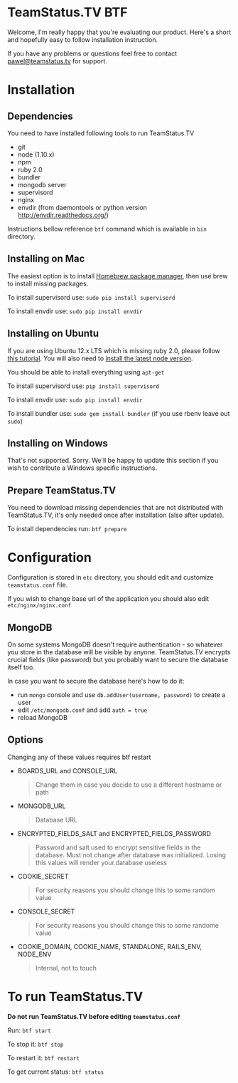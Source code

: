 # TeamStatus.TV BTF

Welcome, I'm really happy that you're evaluating our product. Here's a short and hopefully easy to follow installation instruction.

If you have any problems or questions feel free to contact pawel@teamstatus.tv for support.

# Installation

## Dependencies

You need to have installed following tools to run TeamStatus.TV

* git
* node (1.10.x)
* npm
* ruby 2.0
* bundler
* mongodb server
* supervisord
* nginx
* envdir (from daemontools or python version http://envdir.readthedocs.org/)

Instructions bellow reference `btf` command which is available in `bin` directory.

## Installing on Mac

The easiest option is to install [Homebrew package manager](http://brew.sh), then use brew to install missing packages.

To install supervisord use: `sudo pip install supervisord`

To install envdir use: `sudo pip install envdir`

## Installing on Ubuntu

If you are using Ubuntu 12.x LTS which is missing ruby 2.0, please follow [this tutorial](http://timwise.blogspot.com/2013/05/installing-ruby-2-rails-4-on-ubuntu.html). You will also need to [install the latest node version](https://www.digitalocean.com/community/articles/how-to-install-an-upstream-version-of-node-js-on-ubuntu-12-04).

You should be able to install everything using `apt-get`

To install supervisord use: `pip install supervisord`

To install envdir use: `sudo pip install envdir`

To install bundler use: `sudo gem install bundler` (if you use rbenv leave out `sudo`)

## Installing on Windows

That's not supported. Sorry. We'll be happy to update this section if you wish to contribute a Windows specific instructions.

## Prepare TeamStatus.TV

You need to download missing dependencies that are not distributed with TeamStatus.TV, it's only needed once after installation (also after update).

To install dependencies run: `btf prepare`

# Configuration

Configuration is stored in `etc` directory, you should edit and customize `teamstatus.conf` file.

If you wish to change base url of the application you should also edit `etc/nginx/nginx.conf`

## MongoDB

On some systems MongoDB doesn't require authentication - so whatever you store in the database will be visible by anyone. TeamStatus.TV encrypts crucial fields (like password) but you probably want to secure the database itself too.

In case you want to secure the database here's how to do it:

* run `mongo` console and use `db.addUser(username, password)` to create a user
* edit `/etc/mongodb.conf` and add `auth = true`
* reload MongoDB

## Options

Changing any of these values requires btf restart

*	BOARDS_URL and CONSOLE_URL
	> Change them in case you decide to use a different hostname or path

* MONGODB_URL
	> Database URL

* ENCRYPTED_FIELDS_SALT and ENCRYPTED_FIELDS_PASSWORD
	> Password and salt used to encrypt sensitive fields in the database. Must not change after database was initialized. Losing this values will render your.database useless

* COOKIE_SECRET
	> For security reasons you should change this to some random value

* CONSOLE_SECRET
	> For security reasons you should change this to some randome value

* COOKIE_DOMAIN, COOKIE_NAME, STANDALONE, RAILS_ENV, NODE_ENV
	> Internal, not to touch

# To run TeamStatus.TV

**Do not run TeamStatus.TV before editing `teamstatus.conf`**

Run: `btf start`

To stop it: `btf stop`

To restart it: `btf restart`

To get current status: `btf status`
